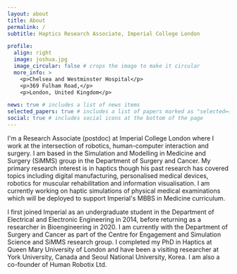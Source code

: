 ```yaml
---
layout: about
title: About
permalink: /
subtitle: Haptics Research Associate, Imperial College London

profile:
  align: right
  image: joshua.jpg
  image_circular: false # crops the image to make it circular
  more_info: >
    <p>Chelsea and Westminster Hospital</p>
    <p>369 Fulham Road,</p>
    <p>London, United Kingdom</p>

news: true # includes a list of news items
selected_papers: true # includes a list of papers marked as "selected={true}"
social: true # includes social icons at the bottom of the page
---
```


I'm a Research Associate (postdoc) at Imperial College London where I work at the intersection of robotics, human-computer interaction and surgery. I am based in the Simulation and Modelling in Medicine and Surgery (SiMMS) group in the Department of Surgery and Cancer. My primary research interest is in haptics though his past research has covered topics including digital manufacturing, personalised medical devices, robotics for muscular rehabilitation and information visualisation. I am currently working on haptic simulations of physical medical examinations which will be deployed to support Imperial's MBBS in Medicine curriculum.

I first joined Imperial as an undergraduate student in the Department of Electrical and Electronic Engineering in 2014, before returning as a researcher in Bioengineering in 2020. I am currently with the Department of Surgery and Cancer as part of the Centre for Engagement and Simulation Science and SiMMS research group. I completed my PhD in Haptics at Queen Mary University of London and have been a visiting researcher at York University, Canada and Seoul National University, Korea. I am also a co-founder of Human Robotix Ltd.

